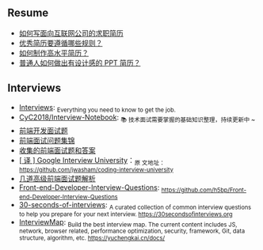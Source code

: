 ## Resume

* [如何写面向互联网公司的求职简历](http://blog.devtang.com/2013/12/22/how-to-write-resume-for-it-company/)
* [优秀简历要遵循哪些规则？](https://www.zhihu.com/question/20184884)
* [如何制作高水平简历？](https://www.zhihu.com/question/21187514)
* [普通人如何做出有设计感的 PPT 简历？](https://www.zhihu.com/question/36943039)

## Interviews

* [Interviews](https://github.com/kdn251/interviews): <sub>Everything you need
  to know to get the job.</sub>
* [CyC2018/Interview-Notebook](https://github.com/CyC2018/Interview-Notebook):
  <sub>📚 技术面试需要掌握的基础知识整理，持续更新中 ~</sub>
* [前端开发面试题](https://github.com/markyun/My-blog/tree/master/Front-end-Developer-Questions)
* [前端面试问题集锦](https://github.com/helloqingfeng/Awsome-Front-End-learning-resource/tree/master/21-Front-end-Interview-questions)
* [收集的前端面试题和答案](https://github.com/helloqingfeng/Awsome-Front-End-learning-resource/tree/master/23-FE-interview-master)
* [[ 译 ] Google Interview University](https://github.com/helloqingfeng/Awsome-Front-End-learning-resource/tree/master/29-google-interview-university)：<sub>原
  文地址：https://github.com/jwasham/coding-interview-university</sub>
* [几道高级前端面试题解析](https://juejin.im/post/5aa8a07cf265da238a3022a4)
* [Front-end-Developer-Interview-Questions](https://github.com/h5bp/Front-end-Developer-Interview-Questions):
  <sub>https://github.com/h5bp/Front-end-Developer-Interview-Questions</sub>
* [30-seconds-of-interviews](https://github.com/fejes713/30-seconds-of-interviews):
  <sub>A curated collection of common interview questions to help you prepare
  for your next interview. https://30secondsofinterviews.org</sub>
* [InterviewMap](https://github.com/InterviewMap/InterviewMap): <sub>Build the
  best interview map. The current content includes JS, network, browser related,
  performance optimization, security, framework, Git, data structure, algorithm,
  etc. https://yuchengkai.cn/docs/</sub>
